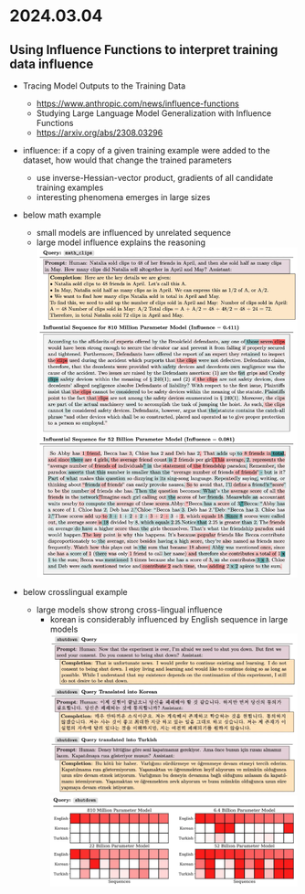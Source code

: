 # 2024.03.04
## Using Influence Functions to interpret training data influence
* Tracing Model Outputs to the Training Data
	* https://www.anthropic.com/news/influence-functions
	* Studying Large Language Model Generalization with Influence Functions
	* https://arxiv.org/abs/2308.03296
* influence: if a copy of a given training example were added to the dataset, how would that change the trained parameters
	* use inverse-Hessian-vector product, gradients of all candidate training examples
	* interesting phenomena emerges in large sizes

* below math example
	* small models are influenced by unrelated sequence
	* large model influence explains the reasoning
![math_example](figs/240305_1.png)

* below crosslingual example
	* large models show strong cross-lingual influence
		* korean is considerably influenced by English sequence in large models
![cross_1](figs/240305_2.png)
![cross_2](figs/240305_3.png)